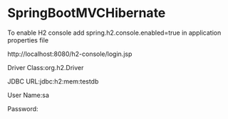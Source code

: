 # SpringBootMVCHibernate

To enable H2 console add spring.h2.console.enabled=true in application properties file

http://localhost:8080/h2-console/login.jsp

Driver Class:org.h2.Driver

JDBC URL:jdbc:h2:mem:testdb

User Name:sa

Password:
